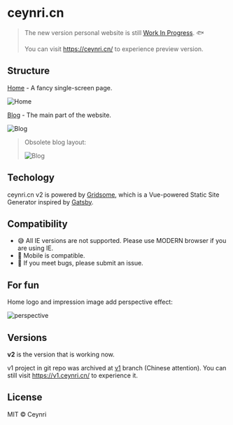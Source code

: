 # ceynri.cn

> The new version personal website is still [Work In Progress](https://github.com/ceynri/ceynri.cn/milestone/1). 🐟
>
> You can visit <https://ceynri.cn/> to experience preview version.

## Structure

[Home](https://ceynri.cn/) - A fancy single-screen page.

![Home](https://cdn.jsdelivr.net/gh/ceynri/assets@main/images/1622554363449-Home.png)

[Blog](https://ceynri.cn/blog/) - The main part of the website.

![Blog](https://cdn.jsdelivr.net/gh/ceynri/assets@main/images/1622554746577-new-blog.png)

> Obsolete blog layout:
>
> ![Blog](https://cdn.jsdelivr.net/gh/ceynri/assets@main/images/1622554384746-Blog.png)

## Techology

ceynri.cn v2 is powered by [Gridsome](https://gridsome.org), which is a Vue-powered Static Site Generator inspired by [Gatsby](https://www.gatsbyjs.com/).

## Compatibility

- 😅 All IE versions are not supported. Please use MODERN browser if you are using IE.
- 📱 Mobile is compatible.
- 🙏 If you meet bugs, please submit an issue.

## For fun

Home logo and impression image add perspective effect:

![perspective](https://cdn.jsdelivr.net/gh/ceynri/assets@main/images/1622554395766-perspective.gif)

## Versions

**v2** is the version that is working now.

v1 project in git repo was archived at [v1](https://github.com/ceynri/ceynri.cn/tree/v1) branch (Chinese attention). You can still visit <https://v1.ceynri.cn/> to experience it.

## License

MIT © Ceynri
